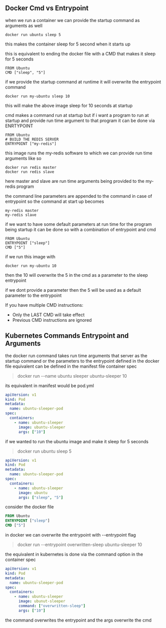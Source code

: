 ## Docker Cmd vs Entrypoint
when we run a container we can provide the startup command as arguments as well

```
docker run ubuntu sleep 5
```

this makes the container sleep for 5 second when it starts up

this is equivalent to ending the docker file with a CMD that makes it sleep for 5 seconds

```
FROM Ubuntu
CMD ["sleep", "5"]
```

if we provide the startup command at runtime it will overwrite the entrypoint command

```
docker run my-ubuntu sleep 10
```

this will make the above image sleep for 10 seconds at startup

cmd makes a command run at startup but if i want a program to run at startup and provide run time argument to that program it can be done via ENRTYPOINT

```
FROM Ubuntu
# BUILD THE REDIS SERVER
ENTRYPOINT ["my-redis"]
```

this image runs the my-redis software to which we can provide run time arguments like so

```
docker run redis master
docker run redis slave
```

here master and slave are run time arguments being provided to the my-redis program

the command line parameters are appended to the command in case of entrypoint so the command at start up becomes

```
my-redis master
my-redis slave
```

if we want to have some default parameters at run time for the program being startup it can be done so with a combination of entrypoint and cmd

```
FROM Ubuntu
ENTRYPOINT ["sleep"]
CMD ["5"]
```

if we run this image with

```
docker run my-ubuntu 10
```

then the 10 will overwrite the 5 in the cmd as a parameter to the sleep entrypoint

if we dont provide a parameter then the 5 will be used as a default parameter to the entrypoint

If you have multiple CMD instructions:
- Only the LAST CMD will take effect
- Previous CMD instructions are ignored

## Kubernetes Commands Entrypoint and Arguments

the docker run command takes run time arguments that server as the startup command or the parameters to the entrypoint defined in the docker file
equivalent can be defined in the manifest file container spec

> docker run --name ubuntu sleeper ubuntu-sleeper 10

its equivalent in manifest would be
pod.yml
```yml
apiVersion: v1
kind: Pod
metadata:
  name: ubuntu-sleeper-pod
spec:
  containers:
    - name: ubuntu-sleeper
      image: ubuntu-sleeper
      args: ["10"]
```

if we wanted to run the ubuntu image and make it sleep for 5 seconds
> docker run ubuntu sleep 5
```yml
apiVersion: v1
kind: Pod
metadata:
  name: ubuntu-sleeper-pod
spec:
  containers:
    - name: ubuntu-sleeper
      image: ubuntu
      args: ["sleep", "5"]
```

consider the docker file
```Dockerfile
FROM Ubuntu
ENTRYPOINT ["sleep"]
CMD ["5"]
```
in docker we can overwrite the entrypoint with --entrypoint flag
> docker run --entrypoint overwritten-sleep ubuntu-sleeper 10

the equivalent in kubernetes is done via the command option in the container spec
```yml
apiVersion: v1
kind: Pod
metadata: 
  name: ubuntu-sleeper-pod
spec:
  containers:
    - name: ubuntu-sleeper
      image: ubunut-sleeper
      command: ["overwritten-sleep"]
      args: ["10"]
```

the command overwrites the entrypoint and the args overwrite the cmd